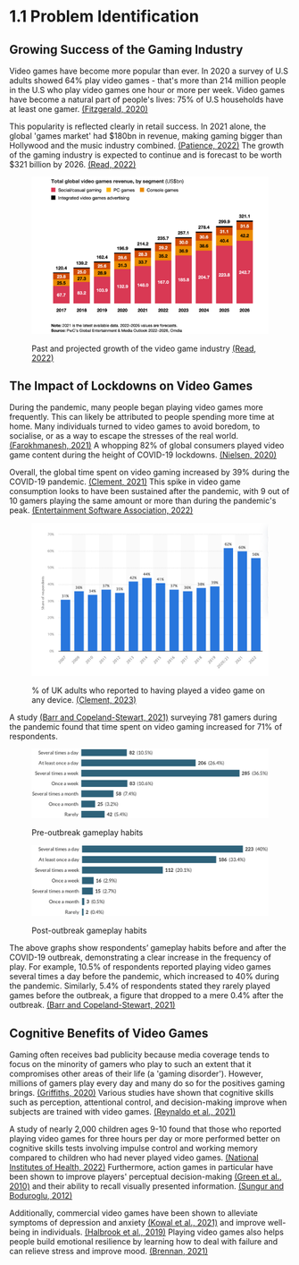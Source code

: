 # 1.1 Problem Identification

## Growing Success of the Gaming Industry

Video games have become more popular than ever. In 2020 a survey of U.S adults showed 64% play video games - that's more than 214 million people in the U.S who play video games one hour or more per week. Video games have become a natural part of people's lives: 75% of U.S households have at least one gamer.  [(Fitzgerald, 2020)](../evaluation/reference-list.md)

This popularity is reflected clearly in retail success. In 2021 alone, the global 'games market' had $180bn in revenue, making gaming bigger than Hollywood and the music industry combined. [(Patience, 2022)](../evaluation/reference-list.md) The growth of the gaming industry is expected to continue and is forecast to be worth $321 billion by 2026. [(Read, 2022)](../evaluation/reference-list.md)

<figure><img src="../.gitbook/assets/globalvideogamesrevenue.png" alt="" width="550"><figcaption><p>Past and projected growth of the video game industry <a href="../evaluation/reference-list.md#problem-identification">(Read, 2022)</a></p></figcaption></figure>

## The Impact of Lockdowns on Video Games

During the pandemic, many people began playing video games more frequently. This can likely be attributed to people spending more time at home. Many individuals turned to video games to avoid boredom, to socialise, or as a way to escape the stresses of the real world. [(Farokhmanesh, 2021)](../evaluation/reference-list.md) A whopping 82% of global consumers played video game content during the height of COVID-19 lockdowns. [(Nielsen, 2020)](../evaluation/reference-list.md)

Overall, the global time spent on video gaming increased by 39% during the COVID-19 pandemic. [(Clement, 2021)](../evaluation/reference-list.md) This spike in video game consumption looks to have been sustained after the pandemic, with 9 out of 10 gamers playing the same amount or more than during the pandemic's peak. [(Entertainment Software Association, 2022)](../evaluation/reference-list.md)&#x20;

<figure><img src="../.gitbook/assets/gamingpenetrationintheuk.png" alt="" width="563"><figcaption><p>% of UK adults who reported to having played a video game on any device. <a href="../evaluation/reference-list.md">(Clement, 2023)</a></p></figcaption></figure>

A study [(Barr and Copeland-Stewart, 2021)](../evaluation/reference-list.md) surveying 781 gamers during the pandemic found that time spent on video gaming increased for 71% of respondents.

<figure><img src="../.gitbook/assets/preoutbreakhabits.jpeg" alt="" width="563"><figcaption><p>Pre-outbreak gameplay habits</p></figcaption></figure>

<figure><img src="../.gitbook/assets/postoutbreakhabits.jpeg" alt="" width="563"><figcaption><p>Post-outbreak gameplay habits</p></figcaption></figure>

The above graphs show respondents’ gameplay habits before and after the COVID-19 outbreak, demonstrating a clear increase in the frequency of play. For example, 10.5% of respondents reported playing video games several times a day before the pandemic, which increased to 40% during the pandemic. Similarly, 5.4% of respondents stated they rarely played games before the outbreak, a figure that dropped to a mere 0.4% after the outbreak. [(Barr and Copeland-Stewart, 2021)](../evaluation/reference-list.md)

## Cognitive Benefits of Video Games

Gaming often receives bad publicity because media coverage tends to focus on the minority of gamers who play to such an extent that it compromises other areas of their life (a 'gaming disorder'). However, millions of gamers play every day and many do so for the positives gaming brings. [(Griffiths, 2020)](../evaluation/reference-list.md) Various studies have shown that cognitive skills such as perception, attentional control, and decision-making improve when subjects are trained with video games. [(Reynaldo et al., 2021)](../evaluation/reference-list.md)

A study of nearly 2,000 children ages 9-10 found that those who reported playing video games for three hours per day or more performed better on cognitive skills tests involving impulse control and working memory compared to children who had never played video games. [(National Institutes of Health, 2022)](../evaluation/reference-list.md) Furthermore, action games in particular have been shown to improve players' perceptual decision-making [(Green et al., 2010)](../evaluation/reference-list.md) and their ability to recall visually presented information. [(Sungur and Boduroglu, 2012)](../evaluation/reference-list.md)

Additionally, commercial video games have been shown to alleviate symptoms of depression and anxiety [(Kowal et al., 2021)](../evaluation/reference-list.md) and improve well-being in individuals. [(Halbrook et al., 2019)](../evaluation/reference-list.md) Playing video games also helps people build emotional resilience by learning how to deal with failure and can relieve stress and improve mood. [(Brennan, 2021)](../evaluation/reference-list.md)
